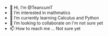 - 👋 Hi, I’m @TeancumT
- 👀 I’m interested in mathmatics
- 🌱 I’m currently learning Calculus and Python
- 💞️ I’m looking to collaborate on I'm not sure yet
- 📫 How to reach me ... Not sure yet

<!---
TeancumT/TeancumT is a ✨ special ✨ repository because its `README.md` (this file) appears on your GitHub profile.
You can click the Preview link to take a look at your changes.
--->
